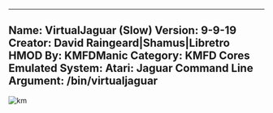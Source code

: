 -----------------------
Name: VirtualJaguar (Slow)
Version: 9-9-19
Creator: David Raingeard|Shamus|Libretro
HMOD By: KMFDManic
Category: KMFD Cores
Emulated System: Atari: Jaguar
Command Line Argument: /bin/virtualjaguar
-----------------------
![km](https://i.imgur.com/2mMufOP.png)
